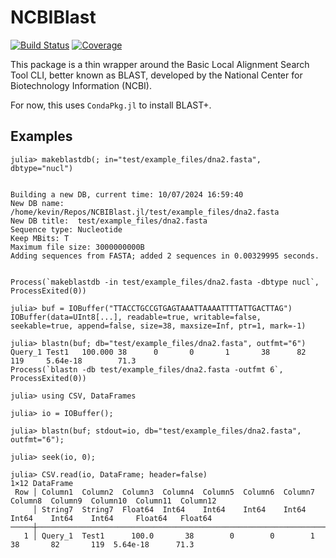 # NCBIBlast

[![Build Status](https://github.com/BioJulia/NCBIBlast.jl/actions/workflows/CI.yml/badge.svg?branch=main)](https://github.com/kescobo/NCBIBlast.jl/actions/workflows/CI.yml?query=branch%3Amain)
[![Coverage](https://codecov.io/gh/kescobo/NCBIBlast.jl/branch/main/graph/badge.svg)](https://codecov.io/gh/kescobo/NCBIBlast.jl)

This package is a thin wrapper around the
Basic Local Alignment Search Tool CLI,
better known as BLAST,
developed by the National Center for Biotechnology Information (NCBI).

For now,
this uses `CondaPkg.jl` to install BLAST+.


## Examples


```julia-repl
julia> makeblastdb(; in="test/example_files/dna2.fasta", dbtype="nucl")


Building a new DB, current time: 10/07/2024 16:59:40
New DB name:   /home/kevin/Repos/NCBIBlast.jl/test/example_files/dna2.fasta
New DB title:  test/example_files/dna2.fasta
Sequence type: Nucleotide
Keep MBits: T
Maximum file size: 3000000000B
Adding sequences from FASTA; added 2 sequences in 0.00329995 seconds.


Process(`makeblastdb -in test/example_files/dna2.fasta -dbtype nucl`, ProcessExited(0))

julia> buf = IOBuffer("TTACCTGCCGTGAGTAAATTAAAATTTTATTGACTTAG")
IOBuffer(data=UInt8[...], readable=true, writable=false, seekable=true, append=false, size=38, maxsize=Inf, ptr=1, mark=-1)

julia> blastn(buf; db="test/example_files/dna2.fasta", outfmt="6")
Query_1 Test1   100.000 38      0       0       1       38      82      119     5.64e-18        71.3
Process(`blastn -db test/example_files/dna2.fasta -outfmt 6`, ProcessExited(0))

julia> using CSV, DataFrames

julia> io = IOBuffer();

julia> blastn(buf; stdout=io, db="test/example_files/dna2.fasta", outfmt="6");

julia> seek(io, 0);

julia> CSV.read(io, DataFrame; header=false)
1×12 DataFrame
 Row │ Column1  Column2  Column3  Column4  Column5  Column6  Column7  Column8  Column9  Column10  Column11  Column12
     │ String7  String7  Float64  Int64    Int64    Int64    Int64    Int64    Int64    Int64     Float64   Float64
─────┼───────────────────────────────────────────────────────────────────────────────────────────────────────────────
   1 │ Query_1  Test1      100.0       38        0        0        1       38       82       119  5.64e-18      71.3

```


